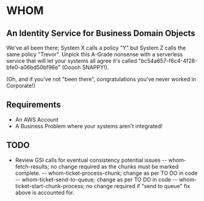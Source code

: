 # WHOM
## An Identity Service for Business Domain Objects

We've all been there; System X calls a policy "Y" but System Z calls the same policy "Trevor". Unpick this A-Grade nonsense with a serverless service that will let your systems all agree it's called "bc54a657-f6c4-4f28-bfe0-a06bd50bf96e" (Ooooh SNAPPY!).

(Oh, and if you've not "been there", congratulations you've never worked in Corporate!)

## Requirements
- An AWS Account
- A Business Problem where your systems aren't integrated!

 ## TODO

 - Review GSI calls for eventual consistency potential issues
 -- whom-fetch-results; no change required as the chunks must be marked complete.
 -- whom-ticket-process-chunk; change as per TO DO in code
 -- whom-ticket-send-to-queue; change as per TO DO in code
 -- whom-ticket-start-chunk-process; no change required if "send to queue" fix above is accounted for. 